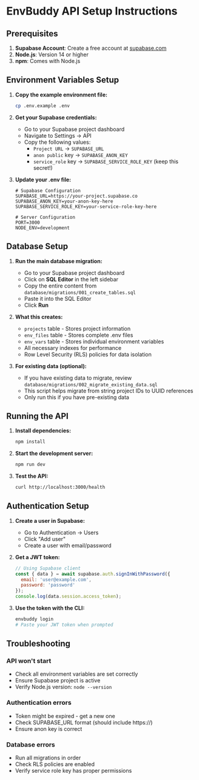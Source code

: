 # EnvBuddy API Setup Instructions

## Prerequisites

1. **Supabase Account**: Create a free account at [supabase.com](https://supabase.com)
2. **Node.js**: Version 14 or higher
3. **npm**: Comes with Node.js

## Environment Variables Setup

1. **Copy the example environment file:**
   ```bash
   cp .env.example .env
   ```

2. **Get your Supabase credentials:**
   - Go to your Supabase project dashboard
   - Navigate to Settings → API
   - Copy the following values:
     - `Project URL` → `SUPABASE_URL`
     - `anon public` key → `SUPABASE_ANON_KEY`  
     - `service_role` key → `SUPABASE_SERVICE_ROLE_KEY` (keep this secret!)

3. **Update your .env file:**
   ```env
   # Supabase Configuration
   SUPABASE_URL=https://your-project.supabase.co
   SUPABASE_ANON_KEY=your-anon-key-here
   SUPABASE_SERVICE_ROLE_KEY=your-service-role-key-here

   # Server Configuration
   PORT=3000
   NODE_ENV=development
   ```

## Database Setup

1. **Run the main database migration:**
   - Go to your Supabase project dashboard
   - Click on **SQL Editor** in the left sidebar
   - Copy the entire content from `database/migrations/001_create_tables.sql`
   - Paste it into the SQL Editor
   - Click **Run**

2. **What this creates:**
   - `projects` table - Stores project information
   - `env_files` table - Stores complete .env files
   - `env_vars` table - Stores individual environment variables
   - All necessary indexes for performance
   - Row Level Security (RLS) policies for data isolation

3. **For existing data (optional):**
   - If you have existing data to migrate, review `database/migrations/002_migrate_existing_data.sql`
   - This script helps migrate from string project IDs to UUID references
   - Only run this if you have pre-existing data

## Running the API

1. **Install dependencies:**
   ```bash
   npm install
   ```

2. **Start the development server:**
   ```bash
   npm run dev
   ```

3. **Test the API:**
   ```bash
   curl http://localhost:3000/health
   ```

## Authentication Setup

1. **Create a user in Supabase:**
   - Go to Authentication → Users
   - Click "Add user"
   - Create a user with email/password

2. **Get a JWT token:**
   ```javascript
   // Using Supabase client
   const { data } = await supabase.auth.signInWithPassword({
     email: 'user@example.com',
     password: 'password'
   });
   console.log(data.session.access_token);
   ```

3. **Use the token with the CLI:**
   ```bash
   envbuddy login
   # Paste your JWT token when prompted
   ```

## Troubleshooting

### API won't start
- Check all environment variables are set correctly
- Ensure Supabase project is active
- Verify Node.js version: `node --version`

### Authentication errors
- Token might be expired - get a new one
- Check SUPABASE_URL format (should include https://)
- Ensure anon key is correct

### Database errors
- Run all migrations in order
- Check RLS policies are enabled
- Verify service role key has proper permissions 